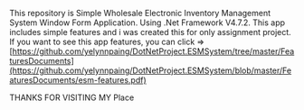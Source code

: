 This repository is Simple Wholesale Electronic Inventory Management System Window Form Application. Using .Net Framework V4.7.2. 
This app includes simple features and i was created this for only assignment project.
If you want to see this app features, 
you can click => [https://github.com/yelynnpaing/DotNetProject.ESMSystem/tree/master/FeaturesDocuments](https://github.com/yelynnpaing/DotNetProject.ESMSystem/blob/master/FeaturesDocuments/esm-features.pdf)

THANKS FOR VISITING MY Place
